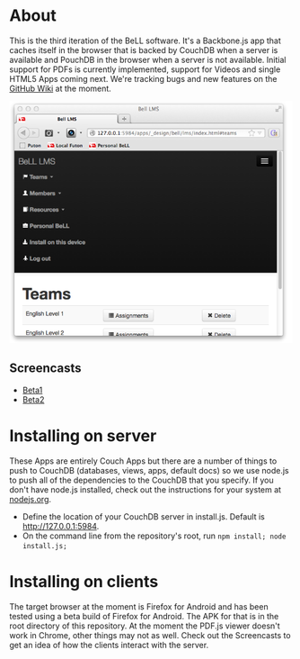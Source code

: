 # About
This is the third iteration of the BeLL software. It's a Backbone.js app that caches itself in the browser that is backed by CouchDB when a server is available and PouchDB in the browser when a server is not available. Initial support for PDFs is currently implemented, support for Videos and single HTML5 Apps coming next.  We're tracking bugs and new features on the [GitHub Wiki](https://github.com/open-learning-exchange/BeLL-Apps/wiki/@todo's) at the moment.

![Screenshot of BeLL LMS, one of many BeLL Apps](docs/screenshot.png)

## Screencasts
- [Beta1](http://www.youtube.com/watch?v=NeGSljQMQ1M)
- [Beta2](http://youtu.be/czPf-nZ5A_M)


# Installing on server
These Apps are entirely Couch Apps but there are a number of things to push to CouchDB (databases, views, apps, default docs) so we use node.js to push all of the dependencies to the CouchDB that you specify. If you don't have node.js installed, check out the instructions for your system at [nodejs.org](http://nodejs.org).

- Define the location of your CouchDB server in install.js. Default is http://127.0.0.1:5984.
- On the command line from the repository's root, run `npm install; node install.js;`


# Installing on clients

The target browser at the moment is Firefox for Android and has been tested using a beta build of Firefox for Android. The APK for that is in the root directory of this repository. At the moment the PDF.js viewer doesn't work in Chrome, other things may not as well. Check out the Screencasts to get an idea of how the clients interact with the server.

